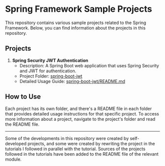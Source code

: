 # Spring Framework Sample Projects

This repository contains various sample projects related to the Spring Framework. Below, you can find information about the projects in this repository.

## Projects

1. **Spring Security JWT Authentication**
    - Description: A Spring Boot web application that uses Spring Security and JWT for authentication.
    - Project Folder: [spring-boot-jwt](spring-boot-jwt)
    - Detailed Usage Guide: [spring-boot-jwt/README.md](spring-boot-jwt/README.md)

## How to Use

Each project has its own folder, and there's a README file in each folder that provides detailed usage instructions for that specific project. To access more information about a project, navigate to the project's folder and read the README file.

---

Some of the developments in this repository were created by self-developed projects, and some were created by rewriting the project in the tutorials I followed in parallel with the tutorial. Sources of the projects followed in the tutorials have been added to the README file of the relevant module.